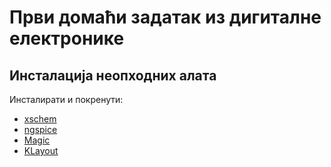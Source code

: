 # Први домаћи задатак из дигиталне електронике

## Инсталација неопходних алата

Инсталирати и покренути:
* [xschem](https://xschem.sourceforge.io)
* [ngspice](https://ngspice.sourceforge.io)
* [Magic](http://www.opencircuitdesign.com/magic)
* [KLayout](https://www.klayout.de)
